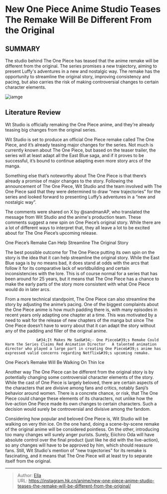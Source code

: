 # New One Piece Anime Studio Teases The Remake Will Be Different From the Original


## SUMMARY 



  The studio behind The One Piece has teased that the anime remake will be different from the original.   The series promises a new trajectory, aiming to present Luffy&#39;s adventures in a new and nostalgic way.   The remake has the opportunity to streamline the original story, improving consistency and pacing, but also carries the risk of making controversial changes to certain character elements.  

![iamge](https://static1.srcdn.com/wordpress/wp-content/uploads/2023/12/angry-luffy-with-the-one-piece-anime-remake.jpg)

## Literature Review

Wt Studio is officially remaking the One Piece anime, and they&#39;re already teasing big changes from the original series.




Wit Studio is set to produce an official One Piece remake called The One Piece, and it’s already teasing major changes for the series. Not much is currently known about The One Piece, but based on the teaser trailer, the series will at least adapt all the East Blue saga, and if it proves to be successful, it’s bound to continue adapting even more story arcs of the manga.




Something else that’s noteworthy about The One Piece is that there’s already a promise of major changes to the story. Following the announcement of The One Piece, Wit Studio and the team involved with The One Piece said that they were determined to draw “new trajectories” for the series and looked forward to presenting Luffy’s adventures in a “new and nostalgic way”.


 

The comments were shared on X by @sandmanAP, who translated the message from Wit Studio and the anime&#39;s production team. These comments suggest a new spin on One Piece’s original story. While there are a lot of different ways to interpret that, they all leave a lot to be excited about for The One Piece’s upcoming release.


 One Piece’s Remake Can Help Streamline The Original Story 
          




The best possible outcome for The One Piece putting its own spin on the story is the idea that it can help streamline the original story. While the East Blue saga is by no means bad, it does stand at odds with the arcs that follow it for its comparative lack of worldbuilding and certain inconsistencies with the lore. This is of course normal for a series that has been around for 25 years, but it means that The One Piece has a chance to make the early parts of the story more consistent with what One Piece would do in later arcs.

From a more technical standpoint, The One Piece can also streamline the story by adjusting the anime’s pacing. One of the biggest complaints about the One Piece anime is how much padding there is, with many episodes in recent years only adapting one chapter at a time. This was motivated by a need to wait for the release of new chapters of the manga but since The One Piece doesn’t have to worry about that it can adapt the story without any of the padding and filler of the original anime.




                  &#34;It Makes Me Sad&#34;- One Piece&#39;s Remake Could Harm the Series Claims Red Animation Director   A talented animation director who played a large part in creating One Piece&#39;s anime has expressed valid concerns regarding Netflix&#39;s upcoming remake.   



 One Piece’s Remake Will Be Walking On Thin Ice 
          

Another way The One Piece can be different from the original story is by potentially changing some controversial character elements of the story. While the cast of One Piece is largely beloved, there are certain aspects of the characters that are divisive among fans and critics, notably Sanji’s behavior around women. There is a concrete chance, or risk, that The One Piece could change these elements of its characters, not unlike how the live-action One Piece made its own changes to certain characters. Such a decision would surely be controversial and divisive among the fandom.




Considering how popular and beloved One Piece is, Wit Studio will be walking on very thin ice. On the one hand, doing a scene-by-scene remake of the original anime will be considered pointless. On the other, introducing too many changes will surely anger purists. Surely, Eiichiro Oda will have absolute control over the final product (just like he did with the live-action), so any changes will have to be approved by him, which should reassure fans. Still, Wit Studio&#39;s mention of &#34;new trajectories&#34; for its remake is fascinating, and it means that The One Piece will at least try to separate itself from the original.



---

> Author: [Ella](https://instagram.hk.cn/)  
> URL: https://instagram.hk.cn/anime/new-one-piece-anime-studio-teases-the-remake-will-be-different-from-the-original/  

